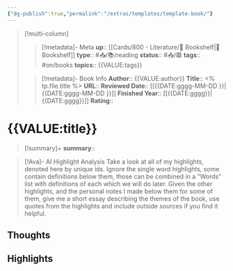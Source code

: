 ```yaml
---
{"dg-publish":true,"permalink":"/extras/templates/template-book/"}
---
```


> [!multi-column]
>
>> [!metadata]- Meta
>> **up**:: [[Cards/800 - Literature/📗 Bookshelf\|📗 Bookshelf]]
>> **type**:: #📥/📚/reading 
>> **status**:: #📥/🟥 
>> **tags**:: #on/books
>> **topics**:: {{VALUE:tags}}
>
>> [!metadata]- Book Info
>> **Author**:: {{VALUE:author}}
>> **Title**:: <% tp.file.title %>
>> **URL**::
>> **Reviewed Date**:: [[{{DATE:gggg-MM-DD }}\|{{DATE:gggg-MM-DD }}]]
>> **Finished Year**:: [[{{DATE:gggg}}\|{{DATE:gggg}}]]
>> **Rating**::

# {{VALUE:title}}

> [!summary]+
> **summary**:: 

> [!Ava]- AI Highlight Analysis
> Take a look at all of my highlights, denoted here by unique ids. Ignore the single word highlights, some contain definitions below them, those can be combined in a "Words" list with definitions of each which we will do later. Given the other highlights, and the personal notes I made below them for some of them, give me a short essay describing the themes of the book, use quotes from the highlights and include outside sources if you find it helpful.

## Thoughts

## Highlights

